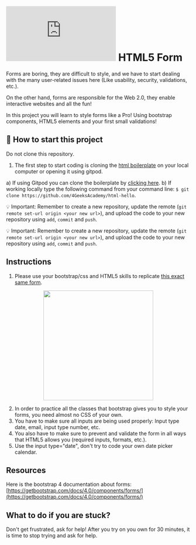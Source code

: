 # ![alt text](https://assets.breatheco.de/apis/img/images.php?blob&random&cat=icon&tags=breathecode,32)  HTML5 Form

Forms are boring, they are difficult to style, and we have to start dealing with the many user-related issues here (Like usability, security, validations, etc.).

On the other hand, forms are responsible for the Web 2.0, they enable interactive websites and all the fun!

In this project you will learn to style forms like a Pro! Using bootstrap components, HTML5 elements and your first small validations!

## 🌱  How to start this project

Do not clone this repository.

1. The first step to start coding is cloning the [html boilerplate](https://github.com/4GeeksAcademy/html-hello) on your local computer or opening it using gitpod.

a) If using Gitpod you can clone the boilerplate by [clicking here](https://github.com/4GeeksAcademy/html-hello).
b) If working locally type the following command from your command line: `$ git clone https://github.com/4GeeksAcademy/html-hello`.

💡 Important: Remember to create a new repository, update the remote (`git remote set-url origin <your new url>`), and upload the code to your new repository using `add`, `commit` and `push`.



💡 Important: Remember to create a new repository, update the remote (`git remote set-url origin <your new url>`), and upload the code to your new repository using `add`, `commit` and `push`.

## Instructions

1. Please use your bootstrap/css and HTML5 skills to replicate [this exact same form](https://github.com/breatheco-de/html5-form/blob/master/preview.png?raw=true).

<p align="center"><img src="https://github.com/breatheco-de/html5-form/blob/master/preview.png?raw=true" height="300" /></p>

2. In order to practice all the classes that bootstrap gives you to style your forms, you need almost no CSS of your own.
3. You have to make sure all inputs are being used properly: Input type date, email, input type number, etc.
4. You also have to make sure to prevent and validate the form in all ways that HTML5 allows you (required inputs, formats, etc.).
5. Use the input type="date", don't try to code your own date picker calendar.

## Resources

Here is the bootstrap 4 documentation about forms: [https://getbootstrap.com/docs/4.0/components/forms/](https://getbootstrap.com/docs/4.0/components/forms/)

## What to do if you are stuck?

Don't get frustrated, ask for help! After you try on you own for 30 minutes, it is time to stop trying and ask for help.
